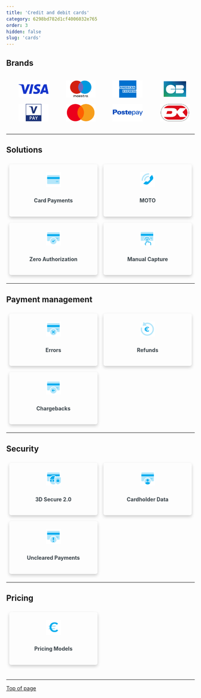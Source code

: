 ```yaml
---
title: 'Credit and debit cards'
category: 6298bd782d1cf4006032e765
order: 3
hidden: false
slug: 'cards'
--- 
```


## Brands
<div class="credit-card-container">
  	<div class="credit-card">
        <img src="https://raw.githubusercontent.com/MultiSafepay/MultiSafepay-icons/master/methods/visa.svg" alt="Dankort Logo">
      	<div class="popup-text">Visa</div>
    </div>
 	  <div class="credit-card">
        <img src="https://raw.githubusercontent.com/MultiSafepay/MultiSafepay-icons/master/methods/maestro.svg" alt="Postepay Logo">
      	<div class="popup-text">Maestro</div>
    </div>
    <div class="credit-card">
      	<img src="https://raw.githubusercontent.com/MultiSafepay/MultiSafepay-icons/refs/heads/master/methods/american-express.svg" alt="American Express Logo">
     	  <div class="popup-text">American Express</div>
    </div>
    <div class="credit-card">
        <img src="https://raw.githubusercontent.com/MultiSafepay/MultiSafepay-icons/master/methods/cartes-bancaires.svg" alt="Mastercard Logo">
      	<div class="popup-text">Cartes Bancaires</div>
    </div>
    <div class="credit-card">
        <img src="https://raw.githubusercontent.com/MultiSafepay/MultiSafepay-icons/master/methods/v_pay.svg" alt="V Pay Logo">
      	<div class="popup-text">V Pay</div>
    </div>
 	  <div class="credit-card">
      	<img src="https://raw.githubusercontent.com/MultiSafepay/MultiSafepay-icons/refs/heads/master/methods/mastercard.svg" alt="Visa Logo">
      	<div class="popup-text">Mastercard</div>
    </div>
 	  <div class="credit-card">
        <img src="https://raw.githubusercontent.com/MultiSafepay/MultiSafepay-icons/master/methods/postepay.svg" alt="Cartes Bancaires Logo">
      	<div class="popup-text">Postepay</div>
    </div>
    <div class="credit-card">
        <img src="https://raw.githubusercontent.com/MultiSafepay/MultiSafepay-icons/master/methods/dankort.svg" alt="Maestro Logo">
      	<div class="popup-text">Dankort</div>
 	  </div>
</div>

---

## Solutions
<div class="auto-grid">
    <div class="card-container">
        <a href="/docs/card-payments/" style="text-decoration: none;">
            <div>
                  <img src="https://raw.githubusercontent.com/MultiSafepay/docs/refs/heads/master/static/svgs/credit_debit_page/cardpayments.svg" style="margin: 5px; max-height: 40px">
                <div class="container">
                    <h4><b>Card Payments</b></h4>
                </div>
            </div>
        </a>
    </div>
  	<div class="card-container">
        <a href="/docs/moto/" style="text-decoration: none;">
            <div>
                <img src="https://raw.githubusercontent.com/MultiSafepay/docs/refs/heads/master/static/svgs/credit_debit_page/moto.svg" style="margin: 5px; max-height: 40px">
                <div class="container">
                    <h4><b>MOTO</b></h4>
                </div>
            </div>
        </a>
    </div>
    <div class="card-container">
        <a href="/docs/zero-authorization/" style="text-decoration: none;">
            <div>
                <img src="https://raw.githubusercontent.com/MultiSafepay/docs/refs/heads/master/static/svgs/credit_debit_page/zeroauthorization.svg" style="margin: 5px; max-height: 40px">
                <div class="container">
                    <h4><b>Zero Authorization</b></h4>
                </div>
            </div>
        </a>
  	</div>
    <div class="card-container">
          <a href="/docs/manual-capture/" style="text-decoration: none;">
              <div>
                  <img src="https://raw.githubusercontent.com/MultiSafepay/docs/refs/heads/master/static/svgs/credit_debit_page/manualcapture.svg"  style="margin: 5px; max-height: 40px">
                  <div class="container">
                      <h4><b>Manual Capture</b></h4>
                  </div>
              </div>
          </a>
    </div>
  </div>

---

## Payment management
<div class="auto-grid">
     <div class="card-container">
        <a href="/docs/card-payment-errors/" style="text-decoration: none;">
            <div>
                <img src="https://raw.githubusercontent.com/MultiSafepay/docs/refs/heads/master/static/svgs/credit_debit_page/errors.svg"  style="margin: 5px; max-height: 40px">
                <div class="container">
                    <h4><b>Errors</b></h4>
                </div>
            </div>
        </a>
    </div>
    <div class="card-container">
        <a href="/docs/card-refunds/" style="text-decoration: none;">
            <div>
                <img src="https://raw.githubusercontent.com/MultiSafepay/docs/refs/heads/master/static/svgs/credit_debit_page/refunds.svg"  style="margin: 5px; max-height: 40px">
                <div class="container">
                    <h4><b>Refunds</b></h4>
                </div>
            </div>
        </a>
    </div>
    <div class="card-container">
          <a href="/docs/chargebacks/" style="text-decoration: none;">
              <div>
                    <img src="https://raw.githubusercontent.com/MultiSafepay/docs/refs/heads/master/static/svgs/credit_debit_page/chargebacks.svg" style="margin: 5px; max-height: 40px">
                  <div class="container">
                      <h4><b>Chargebacks</b></h4>
                  </div>
              </div>
          </a>
      </div>
</div>

---

## Security
<div class="auto-grid">
     <div class="card-container">
       <a href="/docs/3ds2/" style="text-decoration: none;">
            <div>
                <img src="https://raw.githubusercontent.com/MultiSafepay/docs/refs/heads/master/static/svgs/credit_debit_page/3dsecure.svg" style="margin: 5px; max-height: 40px">
                <div class="container">
                    <h4><b>3D Secure 2.0</b></h4>
                </div>
            </div>
        </a>
    </div>
    <div class="card-container">
        <a href="/docs/cardholder-data/" style="text-decoration: none;">
            <div>
                <img src="https://raw.githubusercontent.com/MultiSafepay/docs/refs/heads/master/static/svgs/credit_debit_page/cardholderdata.svg" style="margin: 5px; max-height: 40px">
                <div class="container">
                    <h4><b>Cardholder Data</b></h4>
                </div>
            </div>
        </a>
    </div>
    <div class="card-container">
        <a href="/docs/uncleared/" style="text-decoration: none;">
            <div>
                <img src="https://raw.githubusercontent.com/MultiSafepay/docs/refs/heads/master/static/svgs/credit_debit_page/unclearedpayments.svg"  style="margin: 5px; max-height: 40px">
                <div class="container">
                    <h4><b>Uncleared Payments</b></h4>
                </div>
            </div>
        </a>
    </div>
</div>

---

## Pricing
<div class="auto-grid">
    <div class="card-container">
        <a href="/docs/card-payment-pricing-models/" style="text-decoration: none;">
            <div>
                <img src="https://raw.githubusercontent.com/MultiSafepay/docs/refs/heads/master/static/svgs/credit_debit_page/Euro.svg"  style="margin: 5px; max-height: 40px">
                <div class="container">
                    <h4><b>Pricing Models</b></h4>
                </div>
            </div>
        </a>
    </div>
</div>

<br>

---

[Top of page](#)

<style>

  b {
  color: #384248 !important;
}
  
.auto-grid {
  --auto-grid-min-size: 175px;
  
  display: grid;
  grid-template-columns: repeat(auto-fill, minmax(var(--auto-grid-min-size), 1fr));
}

.card-container {
  box-shadow: 0 4px 8px 0 rgba(0, 0, 0, 0.2); /* this adds the "card" effect */
  padding: 16px;
  text-align: center;
  border-radius: 5px;
  margin: 8px
} 

.card-container:hover {
  box-shadow: 0 8px 16px 0 rgb(0 0 0 / 20%);
  transform: translateY(-0.2rem);
  transition: all 0.2s;
  cursor: pointer;
} 
.credit-card-container {
    display: flex;
    justify-content: flex-start; /* Align items to the left */
    flex-wrap: wrap; /* Allow wrapping to create multiple rows */
    width: 100%; /* Ensure it spans full width */
    margin: 0;
    padding: 10px;
}

.credit-card {
    position: relative; /* Required for positioning pop-ups */
    display: inline-block;
    flex: 0 0 calc(25% - 10px); /* Four items per row */
    margin: 5px; /* Add small space between icons */
    text-align: center;
}

.credit-card img {
    width: 80px; /* Image width */
    height: 50px; /* Image height */
    object-fit: contain; /* Maintain aspect ratio */
}
 .credit-card .popup-text {
            visibility: hidden; /* Hidden by default */
            background-color: black;
            color: #fff;
            text-align: center;
            border-radius: 10px;
            padding: 10px;
            position: absolute;
            z-index: 1;
            bottom: 125%; /* Position the pop-up above the card */
            left: 50%;
            transform: translateX(-50%);
            opacity: 0;
            transition: opacity 0.3s;
            width: auto; /* Automatically adjusts width based on content */
            max-width: 300px; /* Optional: set a max width */
            word-wrap: break-word; /* Allows word wrapping */
            white-space: nowrap; /* Prevents breaking of single words */
        }
        /* Show the pop-up when hovering */
.credit-card:hover .popup-text {
            visibility: visible;
            opacity: 1;
        }

        /* Optional: arrow pointing to the image */
.credit-card .popup-text::after {
            content: '';
            position: absolute;
            top: 100%; /* Arrow points down */
            left: 50%;
            margin-left: -5px;
            border-width: 5px;
            border-style: solid;
            border-color: black transparent transparent transparent;
        }
/* Adjust for mobile devices */
@media (max-width: 480px) {
    .credit-card {
        flex: 0 0 calc(25% - 10px); /* Two items per row on mobile */
    }

    .credit-card img {
        width: 55px; /* Smaller image width */
        height: 35px; /* Smaller image height */
    }
}


</style>


<!-- [block:html]
{
  "html": "<div class=\"auto-grid\">\n    <div class=\"card-container\">\n        <a href=\"/docs/card-payments/\" style=\"text-decoration: none;\">\n            <div>\n                <img src=\"https://raw.githubusercontent.com/MultiSafepay/MultiSafepay-icons/master/methods/amex.svg\" style=\"margin: 8px; max-height: 50px\">\n                <div class=\"container\">\n                    <h4><b>American Express</b></h4>\n                </div>\n            </div>\n        </a>\n    </div>\n    <div class=\"card-container\">\n        <a href=\"/docs/card-payments/\" style=\"text-decoration: none;\">\n            <div>\n                <img src=\"https://raw.githubusercontent.com/MultiSafepay/MultiSafepay-icons/master/methods/mastercard.svg\" width=\"100\" style=\"margin: 5px; max-height: 100px\">\n                <div class=\"container\">\n                    <h4><b>Mastercard</b></h4>\n                </div>\n            </div>\n        </a>\n    </div>\n    <div class=\"card-container\">\n        <a href=\"/docs/card-payments/\" style=\"text-decoration: none;\">\n            <div>\n                <img src=\"https://raw.githubusercontent.com/MultiSafepay/MultiSafepay-icons/master/methods/maestro.svg\" width=\"100\" style=\"margin: 5px; max-height: 100px\">\n                <div class=\"container\">\n                    <h4><b>Maestro</b></h4>\n                </div>\n            </div>\n        </a>\n    </div>\n    <div class=\"card-container\">\n        <a href=\"/docs/card-payments/\" style=\"text-decoration: none;\">\n            <div>\n                <img src=\"https://raw.githubusercontent.com/MultiSafepay/MultiSafepay-icons/master/methods/postepay.svg\" width=\"150\" style=\"margin: 2px; max-height: 65px\">\n                <div class=\"container\">\n                    <h4><b>Postepay</b></h4>\n                </div>\n            </div>\n        </a>\n    </div>\n  </div>"
}
[/block]

<br>

---

## Visa and co-branded cards

[block:html]
{
  "html": "<div class=\"auto-grid\">\n    <div class=\"card-container\">\n        <a href=\"/docs/card-payments/\" style=\"text-decoration: none;\">\n            <div>\n                <img src=\"https://raw.githubusercontent.com/MultiSafepay/MultiSafepay-icons/master/methods/visa.svg\" style=\"margin: 25px 5px; max-height: 30px\">\n                <div class=\"container\">\n                    <h4><b>Visa</b></h4>\n                </div>\n            </div>\n        </a>\n    </div>\n    <div class=\"card-container\">\n        <a href=\"/docs/card-payments/\" style=\"text-decoration: none;\">\n            <div>\n                <img src=\"https://raw.githubusercontent.com/MultiSafepay/MultiSafepay-icons/master/methods/cartes-bancaires.svg\" style=\"margin: 15px 5px; max-height: 50px\">\n                <div class=\"container\">\n                    <h4><b>Cartes Bancaires</b></h4>\n                </div>\n            </div>\n        </a>\n    </div>\n    <div class=\"card-container\">\n        <a href=\"/docs/card-payments/\" style=\"text-decoration: none;\">\n            <div>\n                <img src=\"https://raw.githubusercontent.com/MultiSafepay/MultiSafepay-icons/master/methods/dankort.svg\" width=\"125\" style=\"margin: 8px; max-height: 65px\">\n                <div class=\"container\">\n                    <h4><b>Dankort</b></h4>\n                </div>\n            </div>\n        </a>\n    </div>\n    <div class=\"card-container\">\n        <a href=\"/docs/card-payments/\" style=\"text-decoration: none;\">\n            <div>\n                <img src=\"https://raw.githubusercontent.com/MultiSafepay/MultiSafepay-icons/master/methods/v_pay.svg\" style=\"margin: 8px; max-height: 65px\">\n                <div class=\"container\">\n                    <h4><b>V Pay</b></h4>\n                </div>\n            </div>\n        </a>\n    </div>\n  </div>\n\n<style>\n\nb {\n  color: #384248 !important;\n}\n  \n.auto-grid {\n  --auto-grid-min-size: 175px;\n  \n  display: grid;\n  grid-template-columns: repeat(auto-fill, minmax(var(--auto-grid-min-size), 1fr));\n}\n\n.card-container {\n  box-shadow: 0 4px 8px 0 rgba(0, 0, 0, 0.2); /* this adds the \"card\" effect */\n  padding: 16px;\n  text-align: center;\n  border-radius: 5px;\n  margin: 8px\n} \n\n.card-container:hover {\n  box-shadow: 0 8px 16px 0 rgb(0 0 0 / 20%);\n  transform: translateY(-0.2rem);\n  transition: all 0.2s;\n  cursor: pointer;\n}  \n\n</style>"
}
[/block] -->

<!-- <br>

---

[Top of page](#) -->
